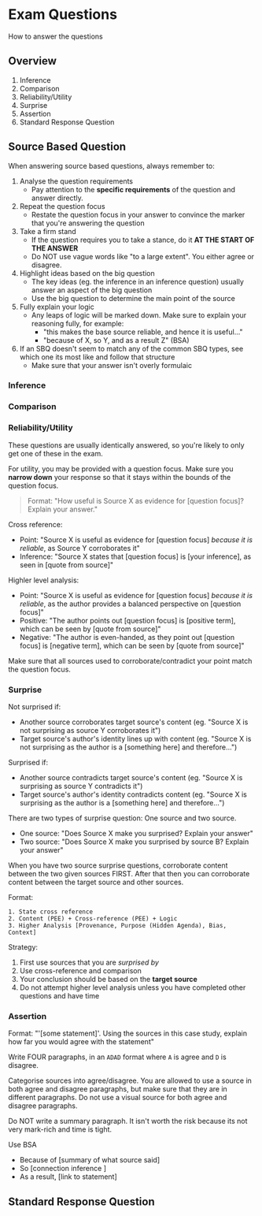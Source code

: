 # Exam Questions

How to answer the questions

## Overview

1. Inference
2. Comparison
3. Reliability/Utility
5. Surprise
6. Assertion
7. Standard Response Question

## Source Based Question

When answering source based questions, always remember to:

1. Analyse the question requirements
    - Pay attention to the **specific requirements** of the question and answer directly.
2. Repeat the question focus
    - Restate the question focus in your answer to convince the marker that you're answering the question
3. Take a firm stand
    - If the question requires you to take a stance, do it **AT THE START OF THE ANSWER**
    - Do NOT use vague words like "to a large extent". You either agree or disagree.
4. Highlight ideas based on the big question
    - The key ideas (eg. the inference in an inference question) usually answer an aspect of the big 
    question
    - Use the big question to determine the main point of the source
5. Fully explain your logic
    - Any leaps of logic will be marked down. Make sure to explain your reasoning fully, for example:
        - "this makes the base source reliable, and hence it is useful…"
        - "because of X, so Y, and as a result Z" (BSA)
6. If an SBQ doesn't seem to match any of the common SBQ types, see which one its most like and follow 
that structure
    - Make sure that your answer isn't overly formulaic

### Inference

### Comparison

### Reliability/Utility
These questions are usually identically answered, so you're likely to only get one of these in the exam.

For utility, you may be provided with a question focus. Make sure you **narrow down** your response so
that it stays within the bounds of the question focus.

> Format: "How useful is Source X as evidence for [question focus]? Explain your answer."

Cross reference:
- Point: "Source X is useful as evidence for [question focus] *because it is reliable*, as Source Y corroborates it"
- Inference: "Source X states that [question focus] is [your inference], as seen in [quote from source]"

Highler level analysis:
- Point: "Source X is useful as evidence for [question focus] *because it is reliable*, as the author provides a 
balanced perspective on [question focus]"
- Positive: "The author points out [question focus] is [positive term], which can be seen by [quote from source]"
- Negative: "The author is even-handed, as they point out [question focus] is [negative term], which can be seen 
by [quote from source]"

Make sure that all sources used to corroborate/contradict your point match the question focus.

### Surprise
Not surprised if:
- Another source corroborates target source's content (eg. "Source X is not surprising as source 
Y corroborates it")
- Target source's author's identity lines up with content (eg. "Source X is not surprising as the author 
is a [something here] and therefore...")

Surprised if:
- Another source contradicts target source's content (eg. "Source X is surprising as source Y 
contradicts it")
- Target source's author's identity contradicts content (eg. "Source X is surprising as the author
is a [something here] and therefore...")

There are two types of surprise question: One source and two source.
- One source: "Does Source X make you surprised? Explain your answer"
- Two source: "Does Source X make you surprised by source B? Explain your answer"

When you have two source surprise questions, corroborate content between the two given sources FIRST.
After that then you can corroborate content between the target source and other sources.

Format:
```
1. State cross reference
2. Content (PEE) + Cross-reference (PEE) + Logic
3. Higher Analysis [Provenance, Purpose (Hidden Agenda), Bias, Context]
```

Strategy:
1. First use sources that you are *surprised by*
2. Use cross-reference and comparison
3. Your conclusion should be based on the **target source**
4. Do not attempt higher level analysis unless you have completed other questions and have time

### Assertion
Format: "'[some statement]'. Using the sources in this case study, explain how far you would agree with the statement"

Write FOUR paragraphs, in an `ADAD` format where `A` is agree and `D` is disagree.

Categorise sources into agree/disagree. You are allowed to use a source in both agree and disagree paragraphs, but 
make sure that they are in different paragraphs. Do not use a visual source for both agree and disagree paragraphs.

Do NOT write a summary paragraph. It isn't worth the risk because its not very mark-rich and time is tight.

Use BSA
- Because of [summary of what source said]
- So [connection inference ]
- As a result, [link to statement]

## Standard Response Question
